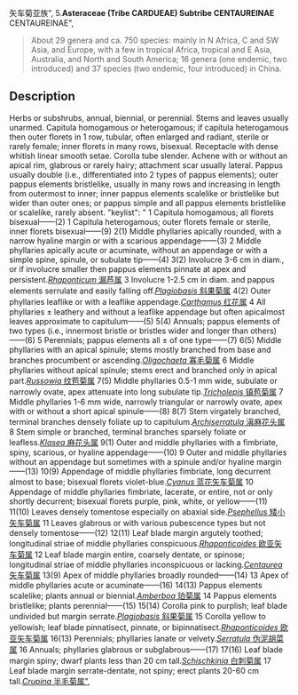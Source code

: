 矢车菊亚族",
5.**Asteraceae (Tribe CARDUEAE) Subtribe CENTAUREINAE** CENTAUREINAE",

> About 29 genera and ca. 750 species: mainly in N Africa, C and SW Asia, and Europe, with a few in tropical Africa, tropical and E Asia, Australia, and North and South America; 16 genera (one endemic, two introduced) and 37 species (two endemic, four introduced) in China.

## Description
Herbs or subshrubs, annual, biennial, or perennial. Stems and leaves usually unarmed. Capitula homogamous or heterogamous; if capitula heterogamous then outer florets in 1 row, tubular, often enlarged and radiant, sterile or rarely female; inner florets in many rows, bisexual. Receptacle with dense whitish linear smooth setae. Corolla tube slender. Achene with or without an apical rim, glabrous or rarely hairy; attachment scar usually lateral. Pappus usually double (i.e., differentiated into 2 types of pappus elements); outer pappus elements bristlelike, usually in many rows and increasing in length from outermost to inner; inner pappus elements scalelike or bristlelike but wider than outer ones; or pappus simple and all pappus elements bristlelike or scalelike, rarely absent.
  "keylist": "
1 Capitula homogamous; all florets bisexual——(2)
1 Capitula heterogamous; outer florets female or sterile, inner florets bisexual——(9)
2(1) Middle phyllaries apically rounded, with a narrow hyaline margin or with a scarious appendage——(3)
2 Middle phyllaries apically acute or acuminate, without an appendage or with a simple spine, spinule, or subulate tip——(4)
3(2) Involucre 3-6 cm in diam., or if involucre smaller then pappus elements pinnate at apex and persistent.[*Rhaponticum* 漏芦属](Rhaponticum.md)
3 Involucre 1-2.5 cm in diam. and pappus elements serrulate and easily falling off.[*Plagiobasis* 斜果菊属](Plagiobasis.md)
4(2) Outer phyllaries leaflike or with a leaflike appendage.[*Carthamus* 红花属](Carthamus.md)
4 All phyllaries ± leathery and without a leaflike appendage but often apicalmost leaves approximate to capitulum——(5)
5(4) Annuals; pappus elements of two types (i.e., innermost bristle or bristles wider and longer than others)——(6)
5 Perennials; pappus elements all ± of one type——(7)
6(5) Middle phyllaries with an apical spinule; stems mostly branched from base and branches procumbent or ascending.[*Oligochaeta* 寡毛菊属](Oligochaeta.md)
6 Middle phyllaries without apical spinule; stems erect and branched only in apical part.[*Russowia* 纹苞菊属](Russowia.md)
7(5) Middle phyllaries 0.5-1 mm wide, subulate or narrowly ovate, apex attenuate into long subulate tip.[*Tricholepis* 镇苞菊属](Tricholepis.md)
7 Middle phyllaries 1-6 mm wide, narrowly triangular or narrowly ovate, apex with or without a short apical spinule——(8)
8(7) Stem virgately branched, terminal branches densely foliate up to capitulum.[*Archiserratula* 滇麻花头属](Archiserratula.md)
8 Stem simple or branched, terminal branches sparsely foliate or leafless.[*Klasea* 麻花头属](Klasea.md)
9(1) Outer and middle phyllaries with a fimbriate, spiny, scarious, or hyaline appendage——(10)
9 Outer and middle phyllaries without an appendage but sometimes with a spinule and/or hyaline margin——(13)
10(9) Appendage of middle phyllaries fimbriate, long decurrent almost to base; bisexual florets violet-blue.[*Cyanus* 蓝花矢车菊属](Cyanus.md)
10 Appendage of middle phyllaries fimbriate, lacerate, or entire, not or only shortly decurrent; bisexual florets purple, pink, white, or yellow——(11)
11(10) Leaves densely tomentose especially on abaxial side.[*Psephellus* 矮小矢车菊属](Psephellus.md)
11 Leaves glabrous or with various pubescence types but not densely tomentose——(12)
12(11) Leaf blade margin argutely toothed; longitudinal striae of middle phyllaries conspicuous.[*Rhaponticoides* 欧亚矢车菊属](Rhaponticoides.md)
12 Leaf blade margin entire, coarsely dentate, or spinose; longitudinal striae of middle phyllaries inconspicuous or lacking.[*Centaurea* 矢车菊属](Centaurea.md)
13(9) Apex of middle phyllaries broadly rounded——(14)
13 Apex of middle phyllaries acute or acuminate——(16)
14(13) Pappus elements scalelike; plants annual or biennial.[*Amberboa* 珀菊属](Amberboa.md)
14 Pappus elements bristlelike; plants perennial——(15)
15(14) Corolla pink to purplish; leaf blade undivided but margin serrate.[*Plagiobasis* 斜果菊属](Plagiobasis.md)
15 Corolla yellow to yellowish; leaf blade pinnatisect, pinnate, or bipinnatisect.[*Rhaponticoides* 欧亚矢车菊属](Rhaponticoides.md)
16(13) Perennials; phyllaries lanate or velvety.[*Serratula* 伪泥胡菜属](Serratula.md)
16 Annuals; phyllaries glabrous or subglabrous——(17)
17(16) Leaf blade margin spiny; dwarf plants less than 20 cm tall.[*Schischkinia* 白刺菊属](Schischkinia.md)
17 Leaf blade margin serrate-dentate, not spiny; erect plants 20-60 cm tall.[*Crupina* 半毛菊属",](Crupina.md)
